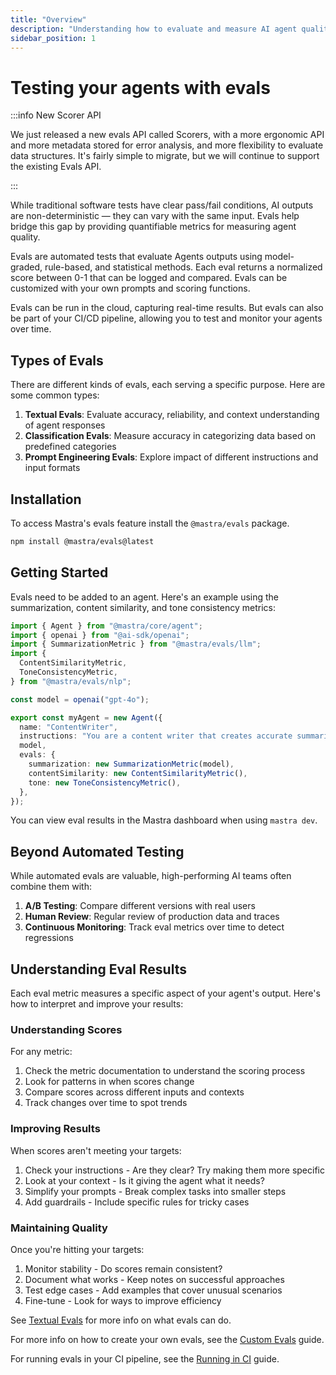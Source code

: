 ```yaml
---
title: "Overview"
description: "Understanding how to evaluate and measure AI agent quality using Mastra evals."
sidebar_position: 1
---
```


# Testing your agents with evals

:::info New Scorer API

We just released a new evals API called Scorers, with a more ergonomic API and more metadata stored for error analysis, and more flexibility to evaluate data structures. It's fairly simple to migrate, but we will continue to support the existing Evals API.

:::

While traditional software tests have clear pass/fail conditions, AI outputs are non-deterministic — they can vary with the same input. Evals help bridge this gap by providing quantifiable metrics for measuring agent quality.

Evals are automated tests that evaluate Agents outputs using model-graded, rule-based, and statistical methods. Each eval returns a normalized score between 0-1 that can be logged and compared. Evals can be customized with your own prompts and scoring functions.

Evals can be run in the cloud, capturing real-time results. But evals can also be part of your CI/CD pipeline, allowing you to test and monitor your agents over time.

## Types of Evals

There are different kinds of evals, each serving a specific purpose. Here are some common types:

1. **Textual Evals**: Evaluate accuracy, reliability, and context understanding of agent responses
2. **Classification Evals**: Measure accuracy in categorizing data based on predefined categories
3. **Prompt Engineering Evals**: Explore impact of different instructions and input formats

## Installation

To access Mastra's evals feature install the `@mastra/evals` package.

```bash copy
npm install @mastra/evals@latest
```

## Getting Started

Evals need to be added to an agent. Here's an example using the summarization, content similarity, and tone consistency metrics:

```typescript copy showLineNumbers filename="src/mastra/agents/index.ts"
import { Agent } from "@mastra/core/agent";
import { openai } from "@ai-sdk/openai";
import { SummarizationMetric } from "@mastra/evals/llm";
import {
  ContentSimilarityMetric,
  ToneConsistencyMetric,
} from "@mastra/evals/nlp";

const model = openai("gpt-4o");

export const myAgent = new Agent({
  name: "ContentWriter",
  instructions: "You are a content writer that creates accurate summaries",
  model,
  evals: {
    summarization: new SummarizationMetric(model),
    contentSimilarity: new ContentSimilarityMetric(),
    tone: new ToneConsistencyMetric(),
  },
});
```

You can view eval results in the Mastra dashboard when using `mastra dev`.

## Beyond Automated Testing

While automated evals are valuable, high-performing AI teams often combine them with:

1. **A/B Testing**: Compare different versions with real users
2. **Human Review**: Regular review of production data and traces
3. **Continuous Monitoring**: Track eval metrics over time to detect regressions

## Understanding Eval Results

Each eval metric measures a specific aspect of your agent's output. Here's how to interpret and improve your results:

### Understanding Scores

For any metric:

1. Check the metric documentation to understand the scoring process
2. Look for patterns in when scores change
3. Compare scores across different inputs and contexts
4. Track changes over time to spot trends

### Improving Results

When scores aren't meeting your targets:

1. Check your instructions - Are they clear? Try making them more specific
2. Look at your context - Is it giving the agent what it needs?
3. Simplify your prompts - Break complex tasks into smaller steps
4. Add guardrails - Include specific rules for tricky cases

### Maintaining Quality

Once you're hitting your targets:

1. Monitor stability - Do scores remain consistent?
2. Document what works - Keep notes on successful approaches
3. Test edge cases - Add examples that cover unusual scenarios
4. Fine-tune - Look for ways to improve efficiency

See [Textual Evals](/docs/scorers/evals/textual-evals) for more info on what evals can do.

For more info on how to create your own evals, see the [Custom Evals](/docs/scorers/evals/custom-eval) guide.

For running evals in your CI pipeline, see the [Running in CI](/docs/scorers/evals/running-in-ci) guide.

